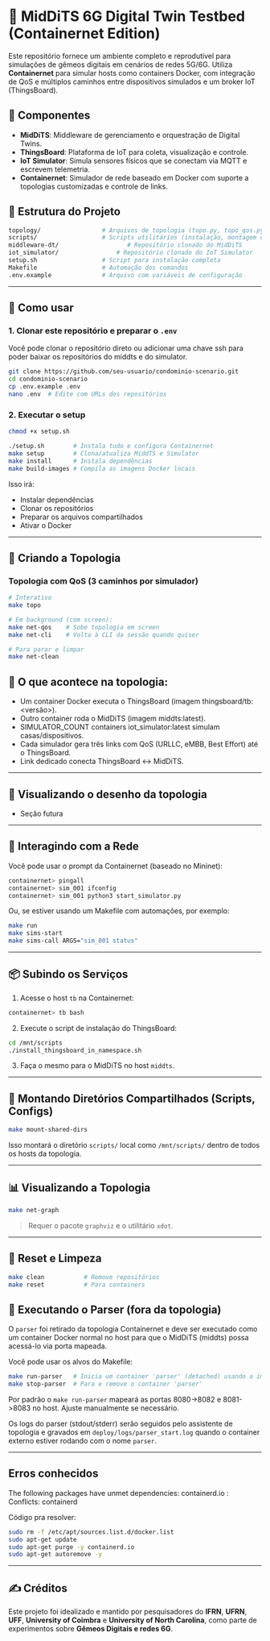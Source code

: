 # 🧪 MidDiTS 6G Digital Twin Testbed (Containernet Edition)

Este repositório fornece um ambiente completo e reprodutível para simulações de gêmeos digitais em cenários de redes 5G/6G. Utiliza **Containernet** para simular hosts como containers Docker, com integração de QoS e múltiplos caminhos entre dispositivos simulados e um broker IoT (ThingsBoard).

## 🔧 Componentes

- **MidDiTS**: Middleware de gerenciamento e orquestração de Digital Twins.
- **ThingsBoard**: Plataforma de IoT para coleta, visualização e controle.
- **IoT Simulator**: Simula sensores físicos que se conectam via MQTT e escrevem telemetria.
- **Containernet**: Simulador de rede baseado em Docker com suporte a topologias customizadas e controle de links.

## 📁 Estrutura do Projeto

```bash
topology/                 # Arquivos de topologia (topo.py, topo_qos.py, draw_topology.py)
scripts/                  # Scripts utilitários (instalação, montagem de volumes, etc.)
middleware-dt/                   # Repositório clonado do MidDiTS
iot_simulator/                # Repositório clonado do IoT Simulator
setup.sh                  # Script para instalação completa
Makefile                  # Automação dos comandos
.env.example              # Arquivo com variáveis de configuração
```

---

## 🚀 Como usar

### 1. Clonar este repositório e preparar o `.env`
Você pode clonar o repositório direto ou adicionar uma chave ssh
para poder baixar os repositórios do middts e do simulator.

```bash
git clone https://github.com/seu-usuario/condominio-scenario.git
cd condominio-scenario
cp .env.example .env
nano .env  # Edite com URLs dos repositórios
```

### 2. Executar o setup

```bash
chmod +x setup.sh

./setup.sh        # Instala tudo e configura Containernet
make setup        # Clona/atualiza MiddTS e Simulator
make install      # Instala dependências
make build-images # Compila as imagens Docker locais
```

Isso irá:
- Instalar dependências
- Clonar os repositórios
- Preparar os arquivos compartilhados
- Ativar o Docker

---

## 🧱 Criando a Topologia

### Topologia com QoS (3 caminhos por simulador)

```bash
# Interativo
make topo

# Em background (com screen):
make net-qos    # Sobe topologia em screen
make net-cli    # Volta à CLI da sessão quando quiser

# Para parar e limpar
make net-clean
```

## 🎯 O que acontece na topologia:

- Um container Docker executa o ThingsBoard (imagem thingsboard/tb:<versão>).
- Outro container roda o MidDiTS (imagem middts:latest).
- SIMULATOR_COUNT containers iot_simulator:latest simulam casas/dispositivos.
- Cada simulador gera três links com QoS (URLLC, eMBB, Best Effort) até o ThingsBoard.
- Link dedicado conecta ThingsBoard ↔ MidDiTS.

---

## 🎯 Visualizando o desenho da topologia

- Seção futura

---


## 🧠 Interagindo com a Rede

Você pode usar o prompt da Containernet (baseado no Mininet):

```bash
containernet> pingall
containernet> sim_001 ifconfig
containernet> sim_001 python3 start_simulator.py
```

Ou, se estiver usando um Makefile com automações, por exemplo:

```bash
make run
make sims-start
make sims-call ARGS="sim_001 status"
```

---

## 📦 Subindo os Serviços

1. Acesse o host `tb` na Containernet:
```bash
containernet> tb bash
```

2. Execute o script de instalação do ThingsBoard:
```bash
cd /mnt/scripts
./install_thingsboard_in_namespace.sh
```

3. Faça o mesmo para o MidDiTS no host `middts`.

---

## 🔗 Montando Diretórios Compartilhados (Scripts, Configs)

```bash
make mount-shared-dirs
```

Isso montará o diretório `scripts/` local como `/mnt/scripts/` dentro de todos os hosts da topologia.

---

## 📊 Visualizando a Topologia

```bash
make net-graph
```

> Requer o pacote `graphviz` e o utilitário `xdot`.

---

## 🧹 Reset e Limpeza

```bash
make clean           # Remove repositórios
make reset           # Para containers
```

## 🧩 Executando o Parser (fora da topologia)

O `parser` foi retirado da topologia Containernet e deve ser executado como um container Docker normal no host para que o MidDiTS (middts) possa acessá-lo via porta mapeada.

Você pode usar os alvos do Makefile:

```bash
make run-parser   # Inicia um container 'parser' (detached) usando a imagem local parserwebapi-tools:latest
make stop-parser  # Para e remove o container 'parser'
```

Por padrão o `make run-parser` mapeará as portas 8080->8082 e 8081->8083 no host. Ajuste manualmente se necessário.

Os logs do parser (stdout/stderr) serão seguidos pelo assistente de topologia e gravados em `deploy/logs/parser_start.log` quando o container externo estiver rodando com o nome `parser`.


---

## Erros conhecidos

The following packages have unmet dependencies:
containerd.io : Conflicts: containerd

Código pra resolver: 
``` bash
sudo rm -f /etc/apt/sources.list.d/docker.list
sudo apt-get update
sudo apt-get purge -y containerd.io
sudo apt-get autoremove -y
```

---

## ✍️ Créditos

Este projeto foi idealizado e mantido por pesquisadores do **IFRN**, **UFRN**, **UFF**, **University of Coimbra** e **University of North Carolina**, como parte de experimentos sobre **Gêmeos Digitais e redes 6G**.
